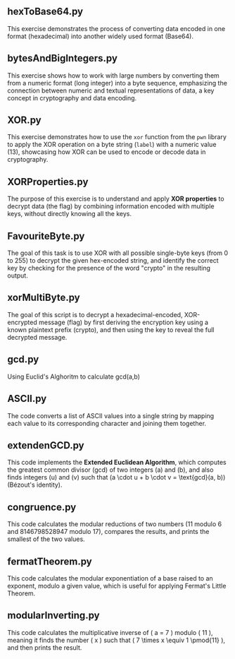 ## hexToBase64.py
This exercise demonstrates the process of converting data encoded in one format (hexadecimal) into another widely used format (Base64).

## bytesAndBigIntegers.py
This exercise shows how to work with large numbers by converting them from a numeric format (long integer) into a byte sequence, emphasizing the connection between numeric and textual representations of data, a key concept in cryptography and data encoding.

## XOR.py
This exercise demonstrates how to use the `xor` function from the `pwn` library to apply the XOR operation on a byte string (`label`) with a numeric value (13), showcasing how XOR can be used to encode or decode data in cryptography.

## XORProperties.py
The purpose of this exercise is to understand and apply **XOR properties** to decrypt data (the flag) by combining information encoded with multiple keys, without directly knowing all the keys.

## FavouriteByte.py
The goal of this task is to use XOR with all possible single-byte keys (from 0 to 255) to decrypt the given hex-encoded string, and identify the correct key by checking for the presence of the word "crypto" in the resulting output.

## xorMultiByte.py
The goal of this script is to decrypt a hexadecimal-encoded, XOR-encrypted message (flag) by first deriving the encryption key using a known plaintext prefix (crypto), and then using the key to reveal the full decrypted message.

## gcd.py
Using Euclid's Alghoritm to calculate gcd(a,b)

## ASCII.py
The code converts a list of ASCII values into a single string by mapping each value to its corresponding character and joining them together.

## extendenGCD.py
This code implements the **Extended Euclidean Algorithm**, which computes the greatest common divisor (gcd) of two integers \(a\) and \(b\), and also finds integers \(u\) and \(v\) such that \(a \cdot u + b \cdot v = \text{gcd}(a, b)\) (Bézout's identity).

## congruence.py
This code calculates the modular reductions of two numbers (11 modulo 6 and 8146798528947 modulo 17), compares the results, and prints the smallest of the two values.

## fermatTheorem.py
This code calculates the modular exponentiation of a base raised to an exponent, modulo a given value, which is useful for applying Fermat's Little Theorem.

## modularInverting.py
This code calculates the multiplicative inverse of \( a = 7 \) modulo \( 11 \), meaning it finds the number \( x \) such that \( 7 \times x \equiv 1 \pmod{11} \), and then prints the result.